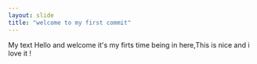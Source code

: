 ```yaml
---
layout: slide
title: "welcome to my first commit"
---
```

My text
Hello and welcome it's my firts time being in here,This is nice and i love it !
